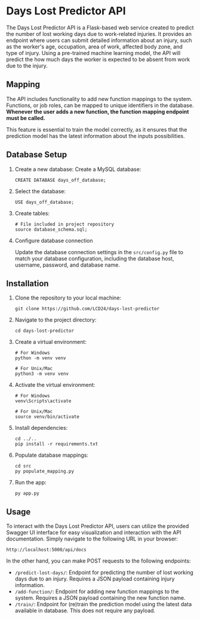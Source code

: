 # Days Lost Predictor API

The Days Lost Predictor API is a Flask-based web service created to predict the number of lost working days due to work-related injuries. It provides an endpoint where users can submit detailed information about an injury, such as the worker's age, occupation, area of work, affected body zone, and type of injury. Using a pre-trained machine learning model, the API will predict the how much days the worker is expected to be absent from work due to the injury.

## Mapping
The API includes functionality to add new function mappings to the system. Functions, or job roles, can be mapped to unique identifiers in the database. **Whenever the user adds a new function, the function mapping endpoint must be called.**

This feature is essential to train the model correctly, as it ensures that the prediction model has the latest information about the inputs possibilities.

## Database Setup

1. Create a new database: Create a MySQL database:

    ```
    CREATE DATABASE days_off_database;
    ```

2. Select the database:

    ```
    USE days_off_database;
    ```

2. Create tables: 

    ```
    # File included in project repository
    source database_schema.sql;
    ```

3. Configure database connection  

    Update the database connection settings in the `src/config.py` file to match your database configuration, including the database host, username, password, and database name.

## Installation

1. Clone the repository to your local machine:

    ```
    git clone https://github.com/LCD24/days-lost-predictor
    ```

2. Navigate to the project directory:

    ```
    cd days-lost-predictor
    ```

3. Create a virtual environment:

    ```
    # For Windows
    python -m venv venv

    # For Unix/Mac
    python3 -m venv venv
    ```

4. Activate the virtual environment:

    ```
    # For Windows
    venv\Scripts\activate

    # For Unix/Mac
    source venv/bin/activate
    ```

5. Install dependencies:

    ```
    cd ../..
    pip install -r requirements.txt
    ```

6. Populate database mappings:

    ```
    cd src
    py populate_mapping.py
    ```

6. Run the app:

    ```
    py app.py
    ```

## Usage

To interact with the Days Lost Predictor API, users can utilize the provided Swagger UI interface for easy visualization and interaction with the API documentation. Simply navigate to the following URL in your browser:

```
http://localhost:5000/api/docs
```

In the other hand, you can make POST requests to the following endpoints:

- `/predict-lost-days/`: Endpoint for predicting the number of lost working days due to an injury. Requires a JSON payload containing injury information.
- `/add-function/`: Endpoint for adding new function mappings to the system. Requires a JSON payload containing the new function name.
- `/train/`: Endpoint for (re)train the prediction model using the latest data available in database. This does not require any payload.